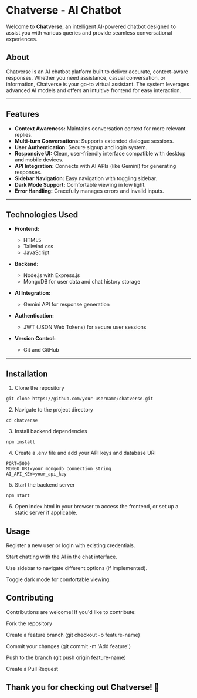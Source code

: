 # Chatverse - AI Chatbot

Welcome to **Chatverse**, an intelligent AI-powered chatbot designed to assist you with various queries and provide seamless conversational experiences.

## About

Chatverse is an AI chatbot platform built to deliver accurate, context-aware responses. Whether you need assistance, casual conversation, or information, Chatverse is your go-to virtual assistant. The system leverages advanced AI models and offers an intuitive frontend for easy interaction.

---

## Features

- **Context Awareness:** Maintains conversation context for more relevant replies.
- **Multi-turn Conversations:** Supports extended dialogue sessions.
- **User Authentication:** Secure signup and login system.
- **Responsive UI:** Clean, user-friendly interface compatible with desktop and mobile devices.
- **API Integration:** Connects with AI APIs (like Gemini) for generating responses.
- **Sidebar Navigation:** Easy navigation with toggling sidebar.
- **Dark Mode Support:** Comfortable viewing in low light.
- **Error Handling:** Gracefully manages errors and invalid inputs.

---

## Technologies Used

- **Frontend:**  
  - HTML5 
  - Tailwind css
  - JavaScript
  
- **Backend:**  
  - Node.js with Express.js  
  - MongoDB for user data and chat history storage  

- **AI Integration:**  
  - Gemini API for response generation 
 
- **Authentication:**  
  - JWT (JSON Web Tokens) for secure user sessions  

- **Version Control:**  
  - Git and GitHub  

---

## Installation

1. Clone the repository  
```
git clone https://github.com/your-username/chatverse.git
```

2. Navigate to the project directory
``` 
cd chatverse 
```

3. Install backend dependencies 
```
npm install
```

4. Create a .env file and add your API keys and database URI
 ``` 
PORT=5000
MONGO_URI=your_mongodb_connection_string
AI_API_KEY=your_api_key
```

5. Start the backend server
```
npm start
```

6. Open index.html in your browser to access the frontend, or set up a static server if applicable.

## Usage
Register a new user or login with existing credentials.

Start chatting with the AI in the chat interface.

Use sidebar to navigate different options (if implemented).

Toggle dark mode for comfortable viewing.

## Contributing
Contributions are welcome! If you'd like to contribute:

Fork the repository

Create a feature branch (git checkout -b feature-name)

Commit your changes (git commit -m 'Add feature')

Push to the branch (git push origin feature-name)

Create a Pull Request

## Thank you for checking out Chatverse! 🚀
